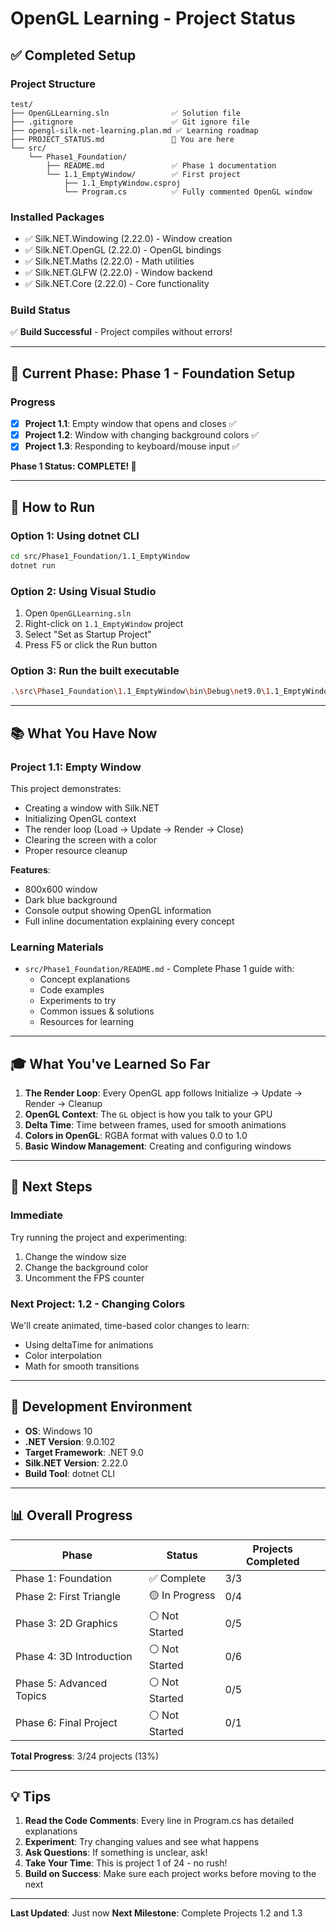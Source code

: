 # OpenGL Learning - Project Status

## ✅ Completed Setup

### Project Structure

```
test/
├── OpenGLLearning.sln              ✅ Solution file
├── .gitignore                      ✅ Git ignore file
├── opengl-silk-net-learning.plan.md ✅ Learning roadmap
├── PROJECT_STATUS.md               📍 You are here
└── src/
    └── Phase1_Foundation/
        ├── README.md               ✅ Phase 1 documentation
        └── 1.1_EmptyWindow/        ✅ First project
            ├── 1.1_EmptyWindow.csproj
            └── Program.cs          ✅ Fully commented OpenGL window
```

### Installed Packages

- ✅ Silk.NET.Windowing (2.22.0) - Window creation
- ✅ Silk.NET.OpenGL (2.22.0) - OpenGL bindings
- ✅ Silk.NET.Maths (2.22.0) - Math utilities
- ✅ Silk.NET.GLFW (2.22.0) - Window backend
- ✅ Silk.NET.Core (2.22.0) - Core functionality

### Build Status

✅ **Build Successful** - Project compiles without errors!

---

## 🎯 Current Phase: Phase 1 - Foundation Setup

### Progress

- [x] **Project 1.1**: Empty window that opens and closes ✅
- [x] **Project 1.2**: Window with changing background colors ✅  
- [x] **Project 1.3**: Responding to keyboard/mouse input ✅

**Phase 1 Status: COMPLETE! 🎉**

---

## 🚀 How to Run

### Option 1: Using dotnet CLI

```bash
cd src/Phase1_Foundation/1.1_EmptyWindow
dotnet run
```

### Option 2: Using Visual Studio

1. Open `OpenGLLearning.sln`
2. Right-click on `1.1_EmptyWindow` project
3. Select "Set as Startup Project"
4. Press F5 or click the Run button

### Option 3: Run the built executable

```bash
.\src\Phase1_Foundation\1.1_EmptyWindow\bin\Debug\net9.0\1.1_EmptyWindow.exe
```

---

## 📚 What You Have Now

### Project 1.1: Empty Window

This project demonstrates:

- Creating a window with Silk.NET
- Initializing OpenGL context
- The render loop (Load → Update → Render → Close)
- Clearing the screen with a color
- Proper resource cleanup

**Features**:

- 800x600 window
- Dark blue background
- Console output showing OpenGL information
- Full inline documentation explaining every concept

### Learning Materials

- `src/Phase1_Foundation/README.md` - Complete Phase 1 guide with:
  - Concept explanations
  - Code examples
  - Experiments to try
  - Common issues & solutions
  - Resources for learning

---

## 🎓 What You've Learned So Far

1. **The Render Loop**: Every OpenGL app follows Initialize → Update → Render → Cleanup
2. **OpenGL Context**: The `GL` object is how you talk to your GPU
3. **Delta Time**: Time between frames, used for smooth animations
4. **Colors in OpenGL**: RGBA format with values 0.0 to 1.0
5. **Basic Window Management**: Creating and configuring windows

---

## 📝 Next Steps

### Immediate

Try running the project and experimenting:

1. Change the window size
2. Change the background color
3. Uncomment the FPS counter

### Next Project: 1.2 - Changing Colors

We'll create animated, time-based color changes to learn:

- Using deltaTime for animations
- Color interpolation
- Math for smooth transitions

---

## 🔧 Development Environment

- **OS**: Windows 10
- **.NET Version**: 9.0.102
- **Target Framework**: .NET 9.0
- **Silk.NET Version**: 2.22.0
- **Build Tool**: dotnet CLI

---

## 📊 Overall Progress

| Phase                    | Status         | Projects Completed |
| ------------------------ | -------------- | ------------------ |
| Phase 1: Foundation      | ✅ Complete    | 3/3                |
| Phase 2: First Triangle  | 🟡 In Progress | 0/4                |
| Phase 3: 2D Graphics     | ⚪ Not Started | 0/5                |
| Phase 4: 3D Introduction | ⚪ Not Started | 0/6                |
| Phase 5: Advanced Topics | ⚪ Not Started | 0/5                |
| Phase 6: Final Project   | ⚪ Not Started | 0/1                |

**Total Progress**: 3/24 projects (13%)

---

## 💡 Tips

1. **Read the Code Comments**: Every line in Program.cs has detailed explanations
2. **Experiment**: Try changing values and see what happens
3. **Ask Questions**: If something is unclear, ask!
4. **Take Your Time**: This is project 1 of 24 - no rush!
5. **Build on Success**: Make sure each project works before moving to the next

---

**Last Updated**: Just now
**Next Milestone**: Complete Projects 1.2 and 1.3
